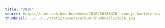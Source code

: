 ```yaml
---
title: "2016"
source: https://spot.sch.bme.hu/photo/2016/20160420_simonyi_konferencia
thumbnail: ../../../static/assets/album-thumbnails/2016.jpg
---
```

